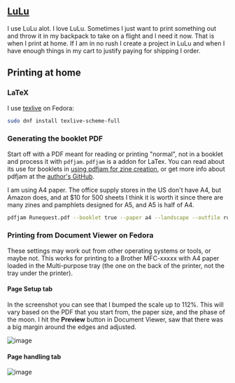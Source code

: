 ## [LuLu](https://lulu.com)
I use LuLu alot.  I love LuLu.  Sometimes I just want to print something out and throw it in my 
backpack to take on a flight and I need it now.  That is when I print at home.  If I am in no rush 
I create a project in LuLu and when I have enough things in my cart to justify paying for shipping 
I order.

## Printing at home

### LaTeX
I use [texlive]([url](https://www.tug.org/texlive/)) on Fedora:
```bash
sudo dnf install texlive-scheme-full
```

### Generating the booklet PDF
Start off with a PDF meant for reading or printing "normal", not in a booklet and process it with
`pdfjam`.  `pdfjam` is a addon for LaTex.  You can read about its use for booklets in 
[using pdfjam for zine creation](https://web.archive.org/web/20220504031424/https://equa.space/notes/pdfjam/),
or get more info about pdfjam at the [author's GitHub](https://github.com/rrthomas/pdfjam).

I am using A4 paper.  The office supply stores in the US don't have A4, but Amazon does, and at $10 for 
500 sheets I think it is worth it since there are many zines and pamphlets designed for A5, and A5 is
half of A4.

```bash
pdfjam Runequest.pdf --booklet true --paper a4 --landscape --outfile rune-a5.pdf
```

### Printing from Document Viewer on Fedora
These settings may work out from other operating systems or tools, or maybe not.  This works for printing to
a Brother MFC-xxxxx with A4 paper loaded in the Multi-purpose tray (the one on the back of the printer, not
the tray under the printer).

#### Page Setup tab
In the screenshot you can see that I bumped the scale up to 112%.  This will vary based on the PDF that you start
from, the paper size, and the phase of the moon.  I hit the **Preview** button in Document Viewer, saw that there
was a big margin around the edges and adjusted.

![image](https://user-images.githubusercontent.com/25182304/193430007-182d382d-2e6c-4823-a459-cd814c9f3c1f.png)

#### Page handling tab

![image](https://user-images.githubusercontent.com/25182304/193430024-a662459a-6ebd-47a0-8f45-8aa1c13e1431.png)
